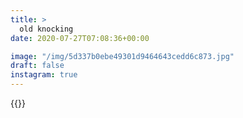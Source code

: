```yaml
---
title: >
  old knocking
date: 2020-07-27T07:08:36+00:00

image: "/img/5d337b0ebe49301d9464643cedd6c873.jpg"
draft: false
instagram: true
---
```


{{<photo src="/img/5d337b0ebe49301d9464643cedd6c873.jpg">}}
